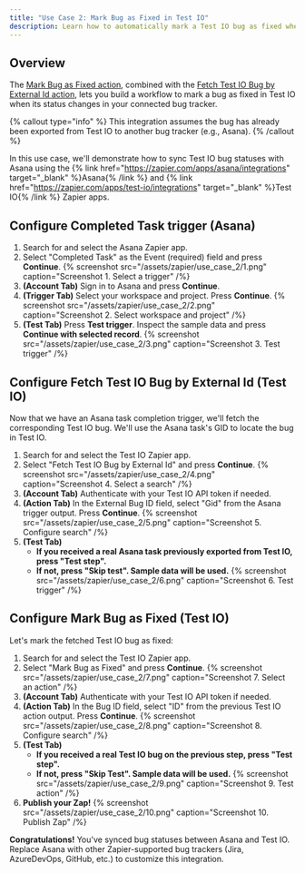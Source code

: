 ```yaml
---
title: "Use Case 2: Mark Bug as Fixed in Test IO"
description: Learn how to automatically mark a Test IO bug as fixed when its status is updated in another system.
---
```


## Overview

The [Mark Bug as Fixed action](/docs/zapier/actions#mark-bug-as-fixed), combined with the [Fetch Test IO Bug by External Id action](/docs/zapier/actions#fetch-test-io-bug-by-external-id), lets you build a workflow to mark a bug as fixed in Test IO when its status changes in your connected bug tracker.

{% callout type="info" %}
This integration assumes the bug has already been exported from Test IO to another bug tracker (e.g., Asana).
{% /callout %}

In this use case, we'll demonstrate how to sync Test IO bug statuses with Asana using the {% link href="https://zapier.com/apps/asana/integrations" target="_blank" %}Asana{% /link %} and {% link href="https://zapier.com/apps/test-io/integrations" target="_blank" %}Test IO{% /link %} Zapier apps.

## Configure Completed Task trigger (Asana)

1. Search for and select the Asana Zapier app.
2. Select "Completed Task" as the Event (required) field and press **Continue**.
   {% screenshot src="/assets/zapier/use_case_2/1.png" caption="Screenshot 1. Select a trigger" /%}
3. **(Account Tab)** Sign in to Asana and press **Continue**.
4. **(Trigger Tab)** Select your workspace and project. Press **Continue**.
   {% screenshot src="/assets/zapier/use_case_2/2.png" caption="Screenshot 2. Select workspace and project" /%}
5. **(Test Tab)** Press **Test trigger**. Inspect the sample data and press **Continue with selected record**.
   {% screenshot src="/assets/zapier/use_case_2/3.png" caption="Screenshot 3. Test trigger" /%}

## Configure Fetch Test IO Bug by External Id (Test IO)

Now that we have an Asana task completion trigger, we'll fetch the corresponding Test IO bug. We'll use the Asana task's GID to locate the bug in Test IO.

1. Search for and select the Test IO Zapier app.
2. Select "Fetch Test IO Bug by External Id" and press **Continue**.
   {% screenshot src="/assets/zapier/use_case_2/4.png" caption="Screenshot 4. Select a search" /%}
3. **(Account Tab)** Authenticate with your Test IO API token if needed.
4. **(Action Tab)** In the External Bug ID field, select "Gid" from the Asana trigger output. Press **Continue**.
   {% screenshot src="/assets/zapier/use_case_2/5.png" caption="Screenshot 5. Configure search" /%}
5. **(Test Tab)**
   - **If you received a real Asana task previously exported from Test IO, press "Test step".**
   - **If not, press "Skip test". Sample data will be used.**
     {% screenshot src="/assets/zapier/use_case_2/6.png" caption="Screenshot 6. Test trigger" /%}

## Configure Mark Bug as Fixed (Test IO)

Let's mark the fetched Test IO bug as fixed:

1. Search for and select the Test IO Zapier app.
2. Select "Mark Bug as Fixed" and press **Continue**.
   {% screenshot src="/assets/zapier/use_case_2/7.png" caption="Screenshot 7. Select an action" /%}
3. **(Account Tab)** Authenticate with your Test IO API token if needed.
4. **(Action Tab)** In the Bug ID field, select "ID" from the previous Test IO action output. Press **Continue**.
   {% screenshot src="/assets/zapier/use_case_2/8.png" caption="Screenshot 8. Configure search" /%}
5. **(Test Tab)**
   - **If you received a real Test IO bug on the previous step, press "Test step".**
   - **If not, press "Skip Test". Sample data will be used.**
     {% screenshot src="/assets/zapier/use_case_2/9.png" caption="Screenshot 9. Test action" /%}
6. **Publish your Zap!**
   {% screenshot src="/assets/zapier/use_case_2/10.png" caption="Screenshot 10. Publish Zap" /%}

**Congratulations!** You've synced bug statuses between Asana and Test IO. Replace Asana with other Zapier-supported bug trackers (Jira, AzureDevOps, GitHub, etc.) to customize this integration.
